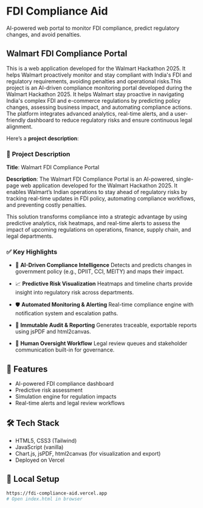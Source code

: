 # FDI Compliance Aid
AI-powered web portal to monitor FDI compliance, predict regulatory changes, and avoid penalties.

## Walmart FDI Compliance Portal
This is a web application developed for the Walmart Hackathon 2025. It helps Walmart proactively monitor and stay compliant with India's FDI and regulatory requirements, avoiding penalties and operational risks.This project is an AI-driven compliance monitoring portal developed during the Walmart Hackathon 2025. It helps Walmart stay proactive in navigating India's complex FDI and e-commerce regulations by predicting policy changes, assessing business impact, and automating compliance actions. The platform integrates advanced analytics, real-time alerts, and a user-friendly dashboard to reduce regulatory risks and ensure continuous legal alignment.

Here’s a **project description**:

### 📄 **Project Description**

**Title**: Walmart FDI Compliance Portal

**Description**:
The Walmart FDI Compliance Portal is an AI-powered, single-page web application developed for the Walmart Hackathon 2025. It enables Walmart’s Indian operations to stay ahead of regulatory risks by tracking real-time updates in FDI policy, automating compliance workflows, and preventing costly penalties.

This solution transforms compliance into a strategic advantage by using predictive analytics, risk heatmaps, and real-time alerts to assess the impact of upcoming regulations on operations, finance, supply chain, and legal departments.


### ✅ **Key Highlights**

* 🧠 **AI-Driven Compliance Intelligence**
  Detects and predicts changes in government policy (e.g., DPIIT, CCI, MEITY) and maps their impact.

* 📈 **Predictive Risk Visualization**
  Heatmaps and timeline charts provide insight into regulatory risk across departments.

* 🛡 **Automated Monitoring & Alerting**
  Real-time compliance engine with notification system and escalation paths.

* 📝 **Immutable Audit & Reporting**
  Generates traceable, exportable reports using jsPDF and html2canvas.

* 💼 **Human Oversight Workflow**
  Legal review queues and stakeholder communication built-in for governance.



## 🚀 Features

- AI-powered FDI compliance dashboard
- Predictive risk assessment
- Simulation engine for regulation impacts
- Real-time alerts and legal review workflows

## 🛠 Tech Stack

- HTML5, CSS3 (Tailwind)
- JavaScript (vanilla)
- Chart.js, jsPDF, html2canvas (for visualization and export)
- Deployed on Vercel

## 🔧 Local Setup

```bash
https://fdi-compliance-aid.vercel.app
# Open index.html in browser
